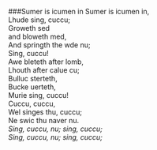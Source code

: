 ###Sumer is icumen in
Sumer is icumen in,<br/>
Lhude sing, cuccu;<br/>
Groweth sed<br/>
and bloweth med,<br/>
And springth the wde nu;<br/>
Sing, cuccu!<br/>
Awe bleteth after lomb,<br/>
Lhouth after calue cu;<br/>
Bulluc sterteth,<br/>
Bucke uerteth,<br/>
Murie sing, cuccu!<br/>
Cuccu, cuccu,<br/>
Wel singes thu, cuccu;<br/>
Ne swic thu naver nu.<br/>
*Sing, cuccu, nu; sing, cuccu;*<br/>
*Sing, cuccu, nu; sing, cuccu;*
